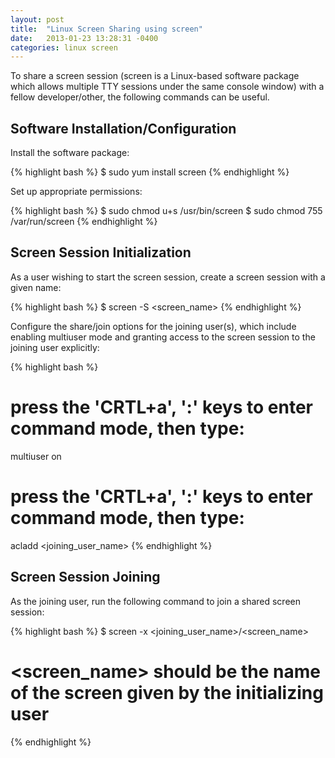 ```yaml
---
layout: post
title:  "Linux Screen Sharing using screen"
date:   2013-01-23 13:28:31 -0400
categories: linux screen
---
```

To share a screen session (screen is a Linux-based software package which allows multiple TTY sessions
under the same console window) with a fellow developer/other, the following commands can be useful.

## Software Installation/Configuration

Install the software package:

{% highlight bash %}
$ sudo yum install screen
{% endhighlight %}

Set up appropriate permissions:

{% highlight bash %}
$ sudo chmod u+s /usr/bin/screen
$ sudo chmod 755 /var/run/screen
{% endhighlight %}

## Screen Session Initialization

As a user wishing to start the screen session, create a screen session with a given name:

{% highlight bash %}
$ screen -S <screen_name>
{% endhighlight %}

Configure the share/join options for the joining user(s), which include enabling multiuser mode
and granting access to the screen session to the joining user explicitly:

{% highlight bash %}
# press the 'CRTL+a', ':' keys to enter command mode, then type:
multiuser on <enter>
# press the 'CRTL+a', ':' keys to enter command mode, then type:
acladd <joining_user_name>
{% endhighlight %}

## Screen Session Joining

As the joining user, run the following command to join a shared screen session:

{% highlight bash %}
$ screen -x <joining_user_name>/<screen_name>
# <screen_name> should be the name of the screen given by the initializing user
{% endhighlight %}
